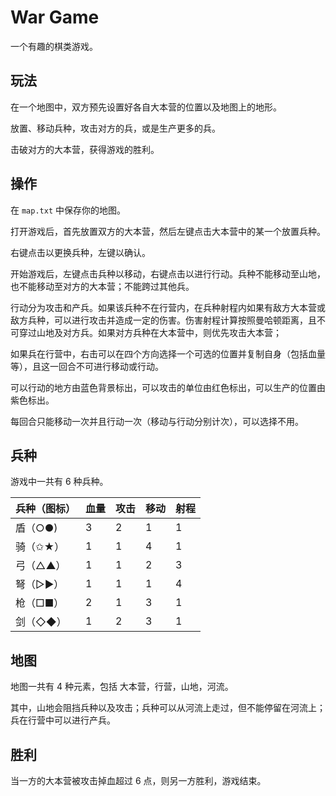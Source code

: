 # War Game
一个有趣的棋类游戏。

## 玩法

在一个地图中，双方预先设置好各自大本营的位置以及地图上的地形。

放置、移动兵种，攻击对方的兵，或是生产更多的兵。

击破对方的大本营，获得游戏的胜利。

## 操作

在 `map.txt` 中保存你的地图。

打开游戏后，首先放置双方的大本营，然后左键点击大本营中的某一个放置兵种。

右键点击以更换兵种，左键以确认。

开始游戏后，左键点击兵种以移动，右键点击以进行行动。兵种不能移动至山地，也不能移动至对方的大本营；不能跨过其他兵。

行动分为攻击和产兵。如果该兵种不在行营内，在兵种射程内如果有敌方大本营或敌方兵种，可以进行攻击并造成一定的伤害。伤害射程计算按照曼哈顿距离，且不可穿过山地及对方兵。如果对方兵种在大本营中，则优先攻击大本营；

如果兵在行营中，右击可以在四个方向选择一个可选的位置并复制自身（包括血量等），且这一回合不可进行移动或行动。

可以行动的地方由蓝色背景标出，可以攻击的单位由红色标出，可以生产的位置由紫色标出。

每回合只能移动一次并且行动一次（移动与行动分别计次），可以选择不用。

## 兵种

游戏中一共有 6 种兵种。

| 兵种（图标） | 血量 | 攻击 | 移动 | 射程 |
| ------------ | ---- | ---- | ---- | ---- |
| 盾（○●)      | 3    | 2    | 1    | 1    |
| 骑（✩★）     | 1    | 1    | 4    | 1    |
| 弓（△▲）     | 1    | 1    | 2    | 3    |
| 弩（▷▶）     | 1    | 1    | 1    | 4    |
| 枪（□■）     | 2    | 1    | 3    | 1    |
| 剑（◇◆）     | 1    | 2    | 3    | 1    |

## 地图

地图一共有 4 种元素，包括 大本营，行营，山地，河流。

其中，山地会阻挡兵种以及攻击；兵种可以从河流上走过，但不能停留在河流上；兵在行营中可以进行产兵。

## 胜利

当一方的大本营被攻击掉血超过 6 点，则另一方胜利，游戏结束。

